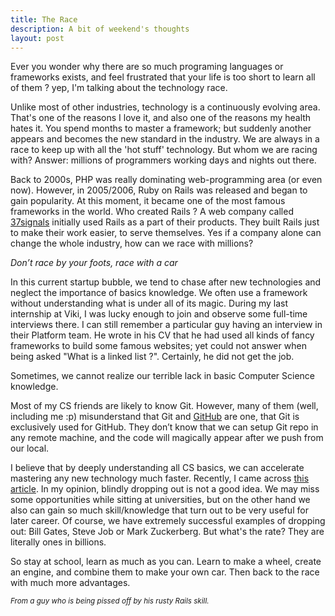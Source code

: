 ```yaml
---
title: The Race
description: A bit of weekend's thoughts
layout: post
---
```


Ever you wonder why there are so much programing languages or frameworks exists, and feel frustrated that your life is too short to learn all of them ? yep, I'm talking about the technology race.

Unlike most of other industries, technology is a continuously evolving area. That's one of the reasons I love it, and also one of the reasons my health hates it. You spend months to master a framework; but suddenly another appears and becomes the new standard in the industry. We are always in a race to keep up with all the 'hot stuff' technology. But whom we are racing with? Answer: millions of programmers working days and nights out there.

Back to 2000s, PHP was really dominating web-programming area (or even now). However, in 2005/2006, Ruby on Rails was released and began to gain popularity. At this moment, it became one of the most famous frameworks in the world. Who created Rails ? A web company called [37signals](http://37signals.com/) initially used Rails as a part of their products. They built Rails just to make their work easier, to serve themselves. Yes if a company alone can change the whole industry, how can we race with millions?

<i>Don’t race by your foots, race with a car</i>

In this current startup bubble, we tend to chase after new technologies and neglect the importance of basics knowledge. We often use a framework without understanding what is under all of its magic. During my last internship at Viki, I was lucky enough to join and observe some full-time interviews there. I can still remember a particular guy having an interview in their Platform team. He wrote in his CV that he had used all kinds of fancy frameworks to build some famous websites; yet could not answer when being asked "What is a linked list ?". Certainly, he did not get the job.

Sometimes, we cannot realize our terrible lack in basic Computer Science knowledge. 

Most of my CS friends are likely to know Git. However, many of them (well, including me :p) misunderstand that Git and [GitHub](http://github.com) are one, that Git is exclusively used for GitHub. They don’t know that we can setup Git repo in any remote machine, and the code will magically appear after we push from our local.

I believe that by deeply understanding all CS basics, we can accelerate mastering any new technology much faster. Recently, I came across [this article](http://venturebeat.com/2013/09/11/peter-thiel-promised-flying-cars-instead-we-got-caffeine-spray/#Dkb43bBoIXhyj30F.99). In my opinion, blindly dropping out is not a good idea. We may miss some opportunities while sitting at universities, but on the other hand we also can gain so much skill/knowledge that turn out to be very useful for later career. Of course, we have extremely successful examples of dropping out: Bill Gates, Steve Job or Mark Zuckerberg. But what's the rate? They are literally ones in billions.

So stay at school, learn as much as you can. Learn to make a wheel, create an engine, and combine them to make your own car. Then back to the race with much more advantages.

<small><i>From a guy who is being pissed off by his rusty Rails skill.</i></small>